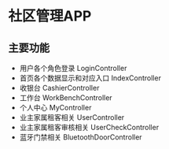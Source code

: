 社区管理APP
===============


## 主要功能

* 用户各个角色登录            LoginController
* 首页各个数据显示和对应入口  IndexController
* 收银台                     CashierController
* 工作台                     WorkBenchController
* 个人中心                   MyController
* 业主家属租客相关            UserController
* 业主家属租客审核相关        UserCheckController
* 蓝牙门禁相关                BluetoothDoorController


